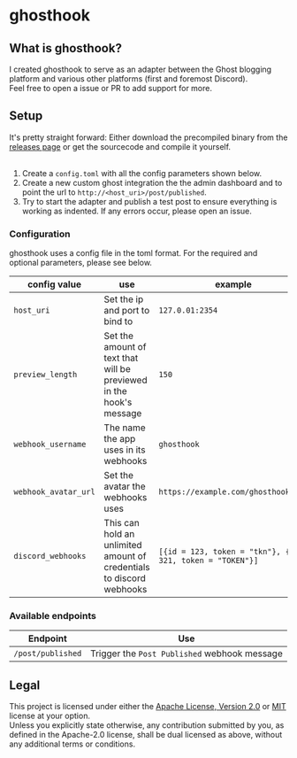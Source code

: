 # ghosthook

## What is ghosthook?
I created ghosthook to serve as an adapter between the Ghost blogging platform and various other platforms (first and foremost Discord). <br>
Feel free to open a issue or PR to add support for more.

## Setup
It's pretty straight forward: Either download the precompiled binary from the [releases page](https://github.com/cloudybyte/ghosthook/releases) or get the sourcecode and compile it yourself.<br><br>
1.  Create a <code>config.toml</code> with all the config parameters shown below.<br>
2. Create a new custom ghost integration the the admin dashboard and to point the url to <code>http://<host_uri>/post/published</code>.
3. Try to start the adapter and publish a test post to ensure everything is working as indented. If any errors occur, please open an issue.


### Configuration 
ghosthook uses a config file in the toml format. For the required and optional parameters, please see below.

<table>
<thead>
<tr>
<th>config value</th>
<th>use</th>
<th>example</th>
<th>default</th>
<th>required?</th>
</tr>
</thead>
<tbody>
<tr>
<td><code>host_uri</code></td>
<td>Set the ip and port to bind to</td>
<td><code>127.0.01:2354</code></td>
<td align="center">-/-</td>
<td align="center">yes</td>
</tr>
<tr>
<td><code>preview_length</code></td>
<td>Set the amount of text that will be previewed<br>in the hook's message</td>
<td><code>150</code></td>
<td align="center">-/-</td>
<td align="center">yes</td>
</tr>
</tr>
<tr>
<td><code>webhook_username</code></td>
<td>The name the app uses in its webhooks</td>
<td><code>ghosthook</code></td>
<td align="center">-/-</td>
<td align="center">yes</td>
</tr>
</tr>
<tr>
<td><code>webhook_avatar_url</code></td>
<td>Set the avatar the webhooks uses</td>
<td><code>https://example.com/ghosthook.png</code></td>
<td align="center">-/-</td>
<td align="center">yes</td>
</tr>
</tr>
<tr>
<td><code>discord_webhooks</code></td>
<td>This can hold an unlimited amount of credentials to discord webhooks</td>
<td><code>[{id = 123, token = "tkn"}, {id = 321, token = "TOKEN"}]</code></td>
<td align="center">-/-</td>
<td align="center">yes</td>
</tr>
</tbody>
</table>

### Available endpoints

<table>
<thead>
<tr>
<th>Endpoint</th>
<th>Use</th>
</tr>
</thead>
<tbody>
<tr>
<td><code>/post/published</code></td>
<td>Trigger the <code>Post Published</code> webhook message</td>
</tr>

</tbody>
</table>


## Legal
This project is licensed under either the [Apache License, Version 2.0](https://choosealicense.com/licenses/apache-2.0/) or [MIT](https://choosealicense.com/licenses/mit/) license at your option.<br>
Unless you explicitly state otherwise, any contribution submitted by you, as defined in the Apache-2.0 license, shall be dual licensed as above, without any additional terms or conditions. 
